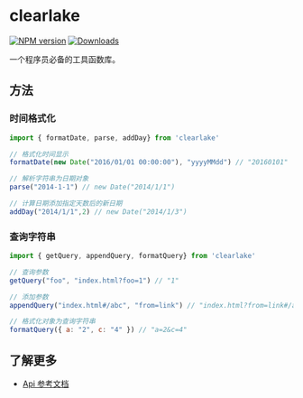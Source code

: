# clearlake

[![NPM version][npm-image]][npm-url]
[![Downloads][downloads-image]][npm-url]

[npm-url]: https://www.npmjs.com/package/clearlake
[npm-image]: https://img.shields.io/npm/v/clearlake.svg
[downloads-image]: https://img.shields.io/npm/dm/clearlake.svg

一个程序员必备的工具函数库。

## 方法

### 时间格式化

```js
import { formatDate, parse, addDay} from 'clearlake'

// 格式化时间显示
formatDate(new Date("2016/01/01 00:00:00"), "yyyyMMdd") // "20160101"

// 解析字符串为日期对象
parse("2014-1-1") // new Date("2014/1/1")

// 计算日期添加指定天数后的新日期
addDay("2014/1/1",2) // new Date("2014/1/3")
```

### 查询字符串

```js
import { getQuery, appendQuery, formatQuery} from 'clearlake'

// 查询参数
getQuery("foo", "index.html?foo=1") // "1"

// 添加参数
appendQuery("index.html#/abc", "from=link") // "index.html?from=link#/abc"

// 格式化对象为查询字符串
formatQuery({ a: "2", c: "4" }) // "a=2&c=4"
```

## 了解更多

- [Api 参考文档](https://beezend.github.io/clearlake/site/index.html)